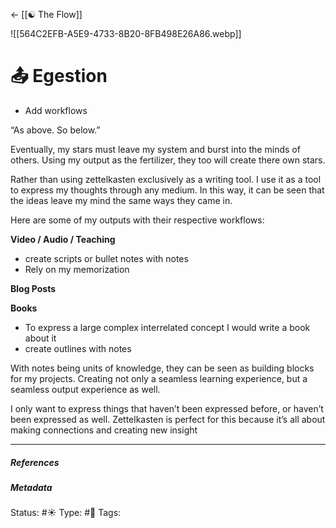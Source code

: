 <- [[☯️ The Flow]]

![[564C2EFB-A5E9-4733-8B20-8FB498E26A86.webp]]

# 📤 Egestion

- Add workflows

“As above. So below.”

Eventually, my stars must leave my system and burst into the minds of others. Using my output as the fertilizer, they too will create there own stars.

Rather than using zettelkasten exclusively as a writing tool. I use it as a tool to express my thoughts through any medium. In this way, it can be seen that the ideas leave my mind the same ways they came in. 

Here are some of my outputs with their respective workflows:

**Video / Audio / Teaching**

- create scripts or bullet notes with notes
- Rely on my memorization

**Blog Posts**



**Books**

- To express a large complex interrelated concept I would write a book about it
- create outlines with notes

With notes being units of knowledge, they can be seen as building blocks for my projects. Creating not only a seamless learning experience, but a seamless  output experience as well.

I only want to express things that haven’t been expressed before, or haven’t been expressed as well. Zettelkasten is perfect for this because it’s all about making connections and creating new insight

___

##### References


##### Metadata
Status: #☀️ 
Type: #🔵 
Tags: